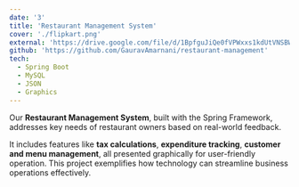```yaml
---
date: '3'
title: 'Restaurant Management System'
cover: './flipkart.png'
external: 'https://drive.google.com/file/d/1BpfguJiQe0fVPWxxs1kdUtVNSBWJg4Td/view?usp=drive_link'
github: 'https://github.com/GauravAmarnani/restaurant-management'
tech:
  - Spring Boot
  - MySQL
  - JSON
  - Graphics
---
```


Our **Restaurant Management System**, built with the Spring Framework, addresses key needs of restaurant owners based on real-world feedback.

It includes features like **tax calculations**, **expenditure tracking**, **customer and menu management**, all presented graphically for user-friendly operation. This project exemplifies how technology can streamline business operations effectively.
